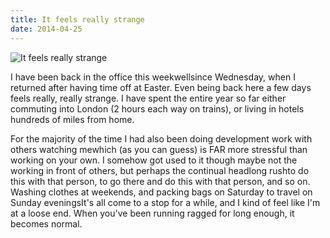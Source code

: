 ```yaml
---
title: It feels really strange
date: 2014-04-25
---
```


![It feels really strange](https://source.unsplash.com/vP3pnOoCiYE/1600x900)

I have been back in the office this weekwellsince Wednesday, when I returned after having time off at Easter. Even being back here a few days feels really, really strange. I have spent the entire year so far either commuting into London (2 hours each way on trains), or living in hotels hundreds of miles from home.

For the majority of the time I had also been doing development work with others watching mewhich (as you can guess) is FAR more stressful than working on your own. I somehow got used to it though maybe not the working in front of others, but perhaps the continual headlong rushto do this with that person, to go there and do this with that person, and so on. Washing clothes at weekends, and packing bags on Saturday to travel on Sunday eveningsIt's all come to a stop for a while, and I kind of feel like I'm at a loose end. When you've been running ragged for long enough, it becomes normal.